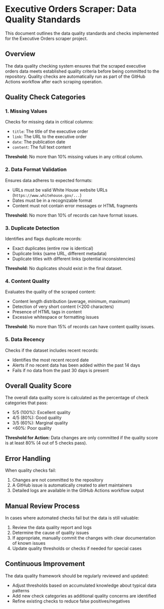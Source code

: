# Executive Orders Scraper: Data Quality Standards

This document outlines the data quality standards and checks implemented for the Executive Orders scraper project.

## Overview

The data quality checking system ensures that the scraped executive orders data meets established quality criteria before being committed to the repository. Quality checks are automatically run as part of the GitHub Actions workflow after each scraping operation.

## Quality Check Categories

### 1. Missing Values

Checks for missing data in critical columns:
- `title`: The title of the executive order
- `link`: The URL to the executive order
- `date`: The publication date
- `content`: The full text content

**Threshold:** No more than 10% missing values in any critical column.

### 2. Data Format Validation

Ensures data adheres to expected formats:
- URLs must be valid White House website URLs (`https://www.whitehouse.gov/...`)
- Dates must be in a recognizable format
- Content must not contain error messages or HTML fragments

**Threshold:** No more than 10% of records can have format issues.

### 3. Duplicate Detection

Identifies and flags duplicate records:
- Exact duplicates (entire row is identical)
- Duplicate links (same URL, different metadata)
- Duplicate titles with different links (potential inconsistencies)

**Threshold:** No duplicates should exist in the final dataset.

### 4. Content Quality

Evaluates the quality of the scraped content:
- Content length distribution (average, minimum, maximum)
- Detection of very short content (<200 characters)
- Presence of HTML tags in content
- Excessive whitespace or formatting issues

**Threshold:** No more than 15% of records can have content quality issues.

### 5. Data Recency

Checks if the dataset includes recent records:
- Identifies the most recent record date
- Alerts if no recent data has been added within the past 14 days
- Fails if no data from the past 30 days is present

## Overall Quality Score

The overall data quality score is calculated as the percentage of check categories that pass:
- 5/5 (100%): Excellent quality
- 4/5 (80%): Good quality
- 3/5 (60%): Marginal quality
- <60%: Poor quality

**Threshold for Action:** Data changes are only committed if the quality score is at least 80% (4 out of 5 checks pass).

## Error Handling

When quality checks fail:
1. Changes are not committed to the repository
2. A GitHub issue is automatically created to alert maintainers
3. Detailed logs are available in the GitHub Actions workflow output

## Manual Review Process

In cases where automated checks fail but the data is still valuable:
1. Review the data quality report and logs
2. Determine the cause of quality issues
3. If appropriate, manually commit the changes with clear documentation of known issues
4. Update quality thresholds or checks if needed for special cases

## Continuous Improvement

The data quality framework should be regularly reviewed and updated:
- Adjust thresholds based on accumulated knowledge about typical data patterns
- Add new check categories as additional quality concerns are identified
- Refine existing checks to reduce false positives/negatives